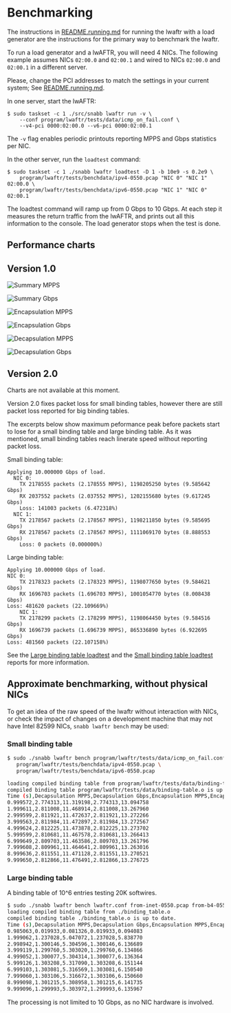 # Benchmarking

The instructions in [README.running.md](README.running.md) for running the lwaftr
 with a load generator are the instructions for the primary way to benchmark the lwaftr.

To run a load generator and a lwAFTR, you will need 4 NICs. The following 
example assumes NICs `02:00.0` and `02:00.1` and wired to NICs `02:00.0` and
`02:00.1` in a different server.

Please, change the PCI addresses to match the settings in your current system; 
See [README.running.md](README.running.md).

In one server, start the lwAFTR:

```
$ sudo taskset -c 1 ./src/snabb lwaftr run -v \
    --conf program/lwaftr/tests/data/icmp_on_fail.conf \
    --v4-pci 0000:02:00.0 --v6-pci 0000:02:00.1
```

The `-v` flag enables periodic printouts reporting MPPS and Gbps statistics per
NIC.

In the other server, run the `loadtest` command:

```
$ sudo taskset -c 1 ./snabb lwaftr loadtest -D 1 -b 10e9 -s 0.2e9 \
    program/lwaftr/tests/benchdata/ipv4-0550.pcap "NIC 0" "NIC 1" 02:00.0 \
    program/lwaftr/tests/benchdata/ipv6-0550.pcap "NIC 1" "NIC 0" 02:00.1
```

The loadtest command will ramp up from 0 Gbps to 10 Gbps.  At each step it measures
the return traffic from the lwAFTR, and prints out all this information
to the console.  The load generator stops when the test is done.

## Performance charts

## Version 1.0

![Summary MPPS](benchmarks-v1.0/lwaftr-mpps.png)

![Summary Gbps](benchmarks-v1.0/lwaftr-gbps.png)

![Encapsulation MPPS](benchmarks-v1.0/lwaftr-encapsulation-mpps.png)

![Encapsulation Gbps](benchmarks-v1.0/lwaftr-encapsulation-gbps.png)

![Decapsulation MPPS](benchmarks-v1.0/lwaftr-decapsulation-mpps.png)

![Decapsulation Gbps](benchmarks-v1.0/lwaftr-decapsulation-gbps.png)

## Version 2.0

Charts are not available at this moment.  

Version 2.0 fixes packet loss for small binding tables, however there are 
still packet loss reported for big binding tables.  

The excerpts below show maximum peformance peak before packets start to lose
for a small binding table and large binding table.  As it was mentioned, small
binding tables reach linerate speed without reporting packet loss.

Small binding table:

```
Applying 10.000000 Gbps of load.
  NIC 0:
    TX 2178555 packets (2.178555 MPPS), 1198205250 bytes (9.585642 Gbps)
    RX 2037552 packets (2.037552 MPPS), 1202155680 bytes (9.617245 Gbps)
    Loss: 141003 packets (6.472318%)
  NIC 1:
    TX 2178567 packets (2.178567 MPPS), 1198211850 bytes (9.585695 Gbps)
    RX 2178567 packets (2.178567 MPPS), 1111069170 bytes (8.888553 Gbps)
    Loss: 0 packets (0.000000%)
```

Large binding table:
    
```
Applying 10.000000 Gbps of load.
NIC 0:
    TX 2178323 packets (2.178323 MPPS), 1198077650 bytes (9.584621 Gbps)
    RX 1696703 packets (1.696703 MPPS), 1001054770 bytes (8.008438 Gbps)
Loss: 481620 packets (22.109669%)
    NIC 1:
    TX 2178299 packets (2.178299 MPPS), 1198064450 bytes (9.584516 Gbps)
    RX 1696739 packets (1.696739 MPPS), 865336890 bytes (6.922695 Gbps)
Loss: 481560 packets (22.107158%)
```

See the [Large binding table loadtest](benchmarks-v2.0/loadtest.txt) and the
[Small binding table loadtest](benchmarks-v2.0/loadtest-small.txt) reports for
more information.

## Approximate benchmarking, without physical NICs

To get an idea of the raw speed of the lwaftr without interaction with NICs,
or check the impact of changes on a development machine that may not have
Intel 82599 NICs, `snabb lwaftr bench` may be used:

### Small binding table

```bash
$ sudo ./snabb lwaftr bench program/lwaftr/tests/data/icmp_on_fail.conf \
   program/lwaftr/tests/benchdata/ipv4-0550.pcap \
   program/lwaftr/tests/benchdata/ipv6-0550.pcap

loading compiled binding table from program/lwaftr/tests/data/binding-table.o
compiled binding table program/lwaftr/tests/data/binding-table.o is up to date.
Time (s),Decapsulation MPPS,Decapsulation Gbps,Encapsulation MPPS,Encapsulation Gbps
0.999572,2.774313,11.319198,2.774313,13.094758
1.999611,2.811008,11.468914,2.811008,13.267960
2.999599,2.811921,11.472637,2.811921,13.272266
3.999563,2.811984,11.472897,2.811984,13.272567
4.999624,2.812225,11.473878,2.812225,13.273702
5.999599,2.810681,11.467578,2.810681,13.266413
6.999649,2.809703,11.463586,2.809703,13.261796
7.999608,2.809961,11.464641,2.809961,13.263016
8.999636,2.811551,11.471128,2.811551,13.270521
9.999650,2.812866,11.476491,2.812866,13.276725
```
### Large binding table

A binding table of 10^6 entries testing 20K softwires.

```bash
$ sudo ./snabb lwaftr bench lwaftr.conf from-inet-0550.pcap from-b4-0550.pcap 
loading compiled binding table from ./binding_table.o
compiled binding table ./binding_table.o is up to date.
Time (s),Decapsulation MPPS,Decapsulation Gbps,Encapsulation MPPS,Encapsulation Gbps
0.985063,0.019933,0.081326,0.019933,0.094083
1.999062,1.237028,5.047072,1.237028,5.838770
2.998942,1.300146,5.304596,1.300146,6.136689
3.999119,1.299760,5.303020,1.299760,6.134866
4.999052,1.300077,5.304314,1.300077,6.136364
5.999126,1.303208,5.317090,1.303208,6.151144
6.999103,1.303081,5.316569,1.303081,6.150540
7.999060,1.303106,5.316672,1.303106,6.150660
8.999098,1.301215,5.308958,1.301215,6.141735
9.999096,1.299993,5.303972,1.299993,6.135967
```

The processing is not limited to 10 Gbps, as no NIC hardware is involved.
